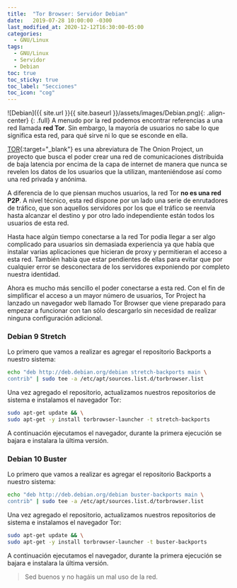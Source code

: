 ```yaml
---
title:  "Tor Browser: Servidor Debian"
date:   2019-07-28 10:00:00 -0300
last_modified_at: 2020-12-12T16:30:00-05:00
categories:
  - GNU/Linux
tags:
  - GNU/Linux
  - Servidor
  - Debian
toc: true
toc_sticky: true
toc_label: "Secciones"
toc_icon: "cog"
---
```


![Debian]({{ site.url }}{{ site.baseurl }}/assets/images/Debian.png){: .align-center}
{: .full}
A menudo por la red podemos encontrar referencias a una red llamada **red Tor**. Sin embargo, la mayoría de usuarios no sabe lo que significa esta red, para qué sirve ni lo que se esconde en ella.

[TOR](https://www.torproject.org/){:target="_blank"} es una abreviatura de The Onion Project, un proyecto que busca el poder crear una red de comunicaciones distribuida de baja latencia por encima de la capa de internet de manera que nunca se revelen los datos de los usuarios que la utilizan, manteniéndose así como una red privada y anónima.

A diferencia de lo que piensan muchos usuarios, la red Tor **no es una red P2P**. A nivel técnico, esta red dispone por un lado una serie de enrutadores de tráfico, que son aquellos servidores por los que el tráfico se reenvía hasta alcanzar el destino y por otro lado independiente están todos los usuarios de esta red.

Hasta hace algún tiempo conectarse a la red Tor podia llegar a ser algo complicado para usuarios sin demasiada experiencia ya que había que instalar varias aplicaciones que hicieran de proxy y permitieran el acceso a esta red. También había que estar pendientes de ellas para evitar que por cualquier error se desconectara de los servidores exponiendo por completo nuestra identidad.<!--break-->

Ahora es mucho más sencillo el poder conectarse a esta red. Con el fin de simplificar el acceso a un mayor número de usuarios, Tor Project ha lanzado un navegador web llamado Tor Browser que viene preparado para empezar a funcionar con tan sólo descargarlo sin necesidad de realizar ninguna configuración adicional.

### Debian 9 Stretch

Lo primero que vamos a realizar es agregar el repositorio Backports a nuestro sistema:

```bash
echo "deb http://deb.debian.org/debian stretch-backports main \
contrib" | sudo tee -a /etc/apt/sources.list.d/torbrowser.list
```
Una vez agregado el repositorio, actualizamos nuestros repositorios de sistema e instalamos el navegador Tor:

```bash
sudo apt-get update && \
sudo apt-get -y install torbrowser-launcher -t stretch-backports
```
A continuación ejecutamos el navegador, durante la primera ejecución se bajara e instalara la última versión.

### Debian 10 Buster

Lo primero que vamos a realizar es agregar el repositorio Backports a nuestro sistema:

```bash
echo "deb http://deb.debian.org/debian buster-backports main \
contrib" | sudo tee -a /etc/apt/sources.list.d/torbrowser.list
```
Una vez agregado el repositorio, actualizamos nuestros repositorios de sistema e instalamos el navegador Tor:

```bash
sudo apt-get update && \
sudo apt-get -y install torbrowser-launcher -t buster-backports
```
A continuación ejecutamos el navegador, durante la primera ejecución se bajara e instalara la última versión. 

> Sed buenos y no hagáis un mal uso de la red.
